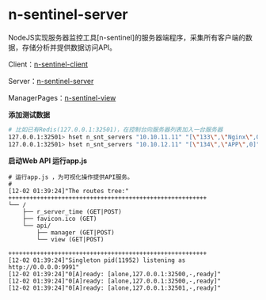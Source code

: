 # n-sentinel-server
NodeJS实现服务器监控工具[n-sentinel]的服务器端程序，采集所有客户端的数据，存储分析并提供数据访问API。

Client：[n-sentinel-client](https://github.com/qinchende/n-sentinel-client)

Server：[n-sentinel-server](https://github.com/qinchende/n-sentinel-server)

ManagerPages：[n-sentinel-view](https://github.com/qinchende/n-sentinel-view)



**添加测试数据**

```bash
# 比如已有Redis(127.0.0.1:32501)，在控制台向服务器列表加入一台服务器
127.0.0.1:32501> hset n_snt_servers "10.10.11.11" "[\"133\",\"Nginx\",0]"
127.0.0.1:32501> hset n_snt_servers "10.10.12.11" "[\"134\",\"APP\",0]"
```



**启动Web API 运行app.js**

```ref
# 运行app.js ，为可视化操作提供API服务。
#
[12-02 01:39:24]"The routes tree:"
++++++++++++++++++++++++++++++++++++++++++++++++++++++++
└── /
    ├── r_server_time (GET|POST)
    ├── favicon.ico (GET)
    └── api/
        ├── manager (GET|POST)
        └── view (GET|POST)

++++++++++++++++++++++++++++++++++++++++++++++++++++++++
[12-02 01:39:24]"Singleton pid(11952) listening as http://0.0.0.0:9991"
[12-02 01:39:24]"0[A]ready: [alone,127.0.0.1:32500,-,ready]"
[12-02 01:39:24]"0[A]ready: [alone,127.0.0.1:32500,-,ready]"
[12-02 01:39:24]"0[A]ready: [alone,127.0.0.1:32501,-,ready]"
```

